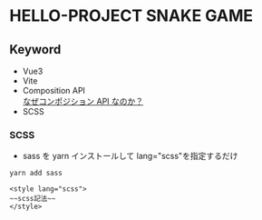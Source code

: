 # HELLO-PROJECT SNAKE GAME

## Keyword

- Vue3
- Vite
- Composition API  
  [なぜコンポジション API なのか？](https://v3.ja.vuejs.org/guide/composition-api-introduction.html)
- SCSS

### SCSS

- sass を yarn インストールして lang="scss"を指定するだけ

```bash:terminal
yarn add sass
```

```javascript:hoge.vue
<style lang="scss">
~~scss記法~~
</style>
```
